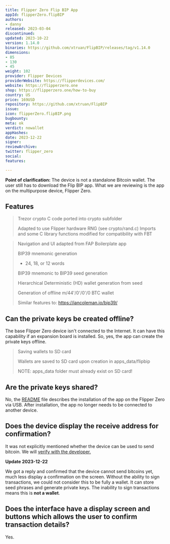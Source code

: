 ```yaml
---
title: Flipper Zero Flip BIP App
appId: flipperZero.flipBIP
authors:
- danny
released: 2023-03-04
discontinued: 
updated: 2023-10-22
version: 1.14.0
binaries: https://github.com/xtruan/FlipBIP/releases/tag/v1.14.0
dimensions:
- 85
- 130
- 45
weight: 102
provider: Flipper Devices
providerWebsite: https://flipperdevices.com/
website: https://flipperzero.one
shop: https://flipperzero.one/how-to-buy
country: US
price: 169USD
repository: https://github.com/xtruan/FlipBIP
issue: 
icon: flipperZero.flipBIP.png
bugbounty: 
meta: ok
verdict: nowallet
appHashes: 
date: 2023-12-22
signer: 
reviewArchive: 
twitter: flipper_zero
social: 
features: 

---
```


**Point of clarification:** The device is not a standalone Bitcoin wallet. The
user still has to download the Flip BIP app. What we are reviewing is the app on
the multipurpose device, Flipper Zero.

## Features

> Trezor crypto C code ported into crypto subfolder
  >
  > Adapted to use Flipper hardware RNG (see crypto/rand.c)
  > Imports and some C library functions modified for compatibility with FBT

> Navigation and UI adapted from FAP Boilerplate app
>
> BIP39 mnemonic generation
  > - 24, 18, or 12 words
>
> BIP39 mnemonic to BIP39 seed generation
> 
> Hierarchical Deterministic (HD) wallet generation from seed
>
> Generation of offline m/44'/0'/0'/0 BTC wallet
>
> Similar features to: https://iancoleman.io/bip39/

## Can the private keys be created offline? 

The base Flipper Zero device isn't connected to the Internet. It can have this capability if an expansion board is installed. So, yes, the app can create the private keys offline.

> Saving wallets to SD card
> 
> Wallets are saved to SD card upon creation in apps_data/flipbip
>
> NOTE: apps_data folder must already exist on SD card!

## Are the private keys shared? 

No, the [README](https://github.com/xtruan/FlipBIP/blob/main/README.md) file describes the installation of the app on the Flipper Zero via USB. After installation, the app no longer needs to be connected to another device.

## Does the device display the receive address for confirmation?

It was not explicitly mentioned whether the device can be used to send bitcoin. We will [verify with the developer.](https://github.com/xtruan/FlipBIP/issues/26)

**Update 2023-12-22**

We got a reply and confirmed that the device cannot send bitcoins yet, much less display a confirmation on the screen. Without the ability to sign transactions, we could not consider this to be fully a wallet. It can store seed phrases and generate private keys. The inability to sign transactions means this is **not a wallet**.

## Does the interface have a display screen and buttons which allows the user to confirm transaction details?

Yes.
